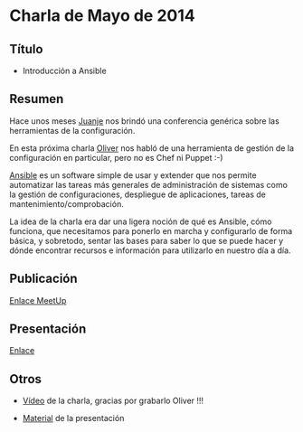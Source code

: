 # Charla de Mayo de 2014

## Título

* Introducción a Ansible  

## Resumen

Hace unos meses [Juanje](http://twitter.com/@juanje) nos brindó una conferencia genérica sobre las herramientas de la configuración.

En esta próxima charla [Oliver](http://twitter.com/R3v1L) nos habló de una herramienta de gestión de la configuración en particular, pero no es Chef ni Puppet :-)

[Ansible](http://www.ansible.com/home) es un software simple de usar y extender que nos permite automatizar las tareas más generales de administración de sistemas como la gestión de configuraciones, despliegue de aplicaciones, tareas de mantenimiento/comprobación.

La idea de la charla era dar una ligera noción de qué es Ansible, cómo funciona, que necesitamos para ponerlo en marcha y configurarlo de forma básica, y sobretodo, sentar las bases para saber lo que se puede hacer y dónde encontrar recursos e información para utilizarlo en nuestro día a día.

## Publicación

[Enlace MeetUp](http://www.meetup.com/Las-Palmas-DevOps/events/178483212/)

## Presentación

[Enlace](presentacion) 

## Otros

* [Vídeo](https://www.youtube.com/watch?v=rkOpzx3PkM4) de la charla, gracias por grabarlo Oliver !!!

* [Material](taller) de la presentación
